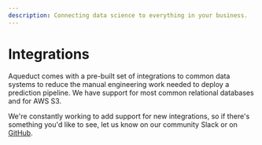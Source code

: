 ```yaml
---
description: Connecting data science to everything in your business.
---
```


# Integrations

Aqueduct comes with a pre-built set of integrations to common data systems to reduce the manual engineering work needed to deploy a prediction pipeline. We have support for most common relational databases and for AWS S3.

We're constantly working to add support for new integrations, so if there's something you'd like to see, let us know on our community Slack or on [GitHub](https://github.com/aqueducthq/aqueduct/issues/new).
